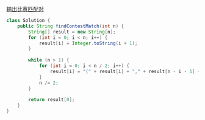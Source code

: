 [输出比赛匹配对](https://leetcode.com/problems/output-contest-matches/description/)

```java
class Solution {
    public String findContestMatch(int n) {
        String[] result = new String[n];
        for (int i = 0; i < n; i++) {
            result[i] = Integer.toString(i + 1);
        }
        
        while (n > 1) {
            for (int i = 0; i < n / 2; i++) {
                result[i] = "(" + result[i] + "," + result[n - i - 1] + ")";
            }
            n /= 2;
        }
        
        return result[0];
    }
}
```

